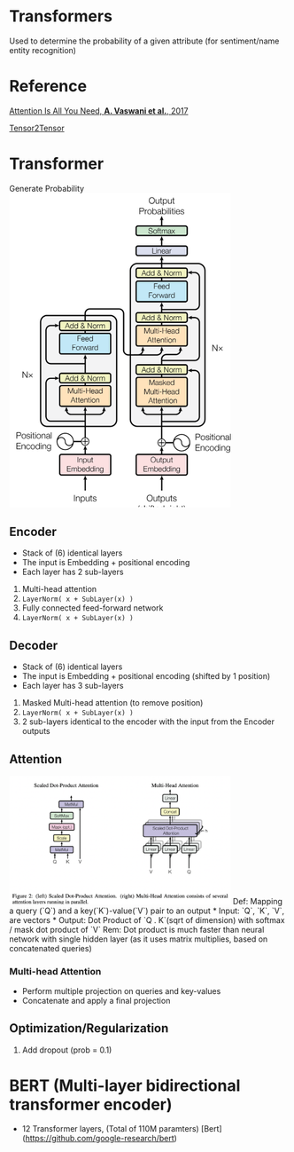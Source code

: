 # Transformers
Used to determine the probability of a given attribute (for sentiment/name entity recognition)

# Reference
[Attention Is All You Need, __A. Vaswani et al.__, 2017](https://arxiv.org/pdf/1706.03762.pdf)

[Tensor2Tensor](https://github.com/tensorflow/tensor2tensor)


# Transformer
Generate Probability
<img src="Figures/Transformer.png" width="400">
## Encoder
* Stack of (6) identical layers
* The input is Embedding + positional encoding
* Each layer has 2 sub-layers
1. Multi-head attention
2. `LayerNorm( x + SubLayer(x) )`
3. Fully connected feed-forward network
4. `LayerNorm( x + SubLayer(x) )`

## Decoder
* Stack of (6) identical layers
* The input is Embedding + positional encoding (shifted by 1 position)
* Each layer has 3 sub-layers
1. Masked Multi-head attention (to remove position)
2. `LayerNorm( x + SubLayer(x) )`
1. 2 sub-layers identical to the encoder with the input from the Encoder outputs

## Attention
<img src="Figures/Attention.png" width="400">
Def: Mapping a query (`Q`) and a key(`K`)-value(`V`) pair to an output
* Input: `Q`, `K`, `V`, are vectors
* Output: Dot Product of `Q . K`(sqrt of dimension) with softmax / mask   dot product of `V`
Rem: Dot product is much faster than neural network with single hidden layer (as it uses matrix multiplies, based on concatenated queries)

### Multi-head Attention
* Perform multiple projection on queries and key-values
* Concatenate and apply a final projection


## Optimization/Regularization
1. Add dropout (prob = 0.1) 

# BERT (Multi-layer bidirectional transformer encoder)
* 12 Transformer layers, (Total of 110M paramters)
[Bert] (https://github.com/google-research/bert)

